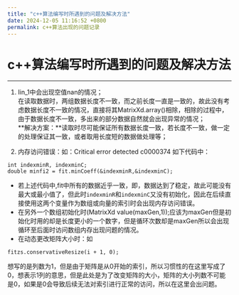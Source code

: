 ```yaml
---
title: "c++算法编写时所遇到的问题及解决方法"
date: 2024-12-05 11:16:52 +0800
permalink: c++算法出现的问题记录
---
```

# c++算法编写时所遇到的问题及解决方法

***
1. Iin_1中会出现空值nan的情况；  
在读取数据时，两组数据长度不一致，而之前长度一直是一致的，故此没有考虑数据长度不一致的情况，直接将其MatrixXd.array()相除，相除的过程中，由于数据长度不一致，多出来的部分数据自然就会出现异常的情况；  
**解决方案：**读取时尽可能保证所有数据长度一致，若长度不一致，做一定的处理保证其一致，或者取用长度短的数据做处理等；

2. 内存访问错误：如：Critical error detected c0000374
如下代码中：

```  
int indexminR, indexminC;
double minfi2 = fit.minCoeff(&indexminR,&indexminC);
```  
* 若上述代码中,fit中所有的数据近乎一致，即，数据达到了稳定，故此可能没有最大或最小值了，但此时`indexminR`和`indexminC`又没有初始化，因此在后续直接使用这两个变量作为数组或向量的索引时会出现内存访问错误。  
* 在另外一个数组初始化时(MatrixXd value(maxGen,1));应该为maxGen但是初始化时用的却是长度更小的一个数字，但是循环次数却是maxGen所以会出现循环至后面时访问数组内存出现问题的情况。
* 在动态更改矩阵大小时：如
```
fitzs.conservativeResize(i + 1, 0);
```
想写的是列数为1，但是由于矩阵是从0开始的索引，所以习惯性的在这里写成了0，想表示1列的意思，但是此处是为了改变矩阵的大小，矩阵的大小列数不可能是0，如果是0会导致后续无法对索引进行正常的访问，所以在这里会出问题。
